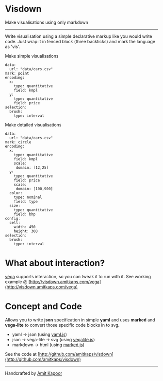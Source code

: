 # Visdown
Make visualisations using only markdown

---

Write visualisation using a simple declarative markup like you would write code. Just wrap it in fenced block (three backticks) and mark the language as 'vis'.

Make simple visualisations

```vis
data:
  url: "data/cars.csv"
mark: point
encoding:
  x:
    type: quantitative
    field: kmpl
  y:
    type: quantitative
    field: price
selection:
  brush:
    type: interval
```

Make detailed visualisations

```vis
data:
  url: "data/cars.csv"
mark: circle
encoding:
  x:
    type: quantitative
    field: kmpl
    scale:
     domain: [12,25]
  y:
    type: quantitative
    field: price
    scale:
     domain: [100,900]
  color:
    type: nominal
    field: type
  size:
    type: quantitative
    field: bhp
config:
  cell:
    width: 450
    height: 300
selection:
  brush:
    type: interval
```

# What about interaction?
[vega](https://vega.github.io/vega) supports interaction, so you can tweak it to run with it.
See working example @ [http://visdown.amitkaps.com/vega](http://visdown.amitkaps.com/vega)

# Concept and Code
Allows you to write **json** specification in simple **yaml** and uses **marked** and **vega-lite** to convert those specific code blocks in to svg.

- yaml -> json (using [yaml.js](https://github.com/jeremyfa/yaml.js))
- json -> vega-lite -> svg (using [vegalite.js](https://vega.github.io/vega-lite/))
- markdown -> html (using [marked.js](https://github.com/chjj/marked))

See the code at [http://github.com/amitkaps/visdown](http://github.com/amitkaps/visdown)

---
Handcrafted by [Amit Kapoor](http://amitkaps.com)
